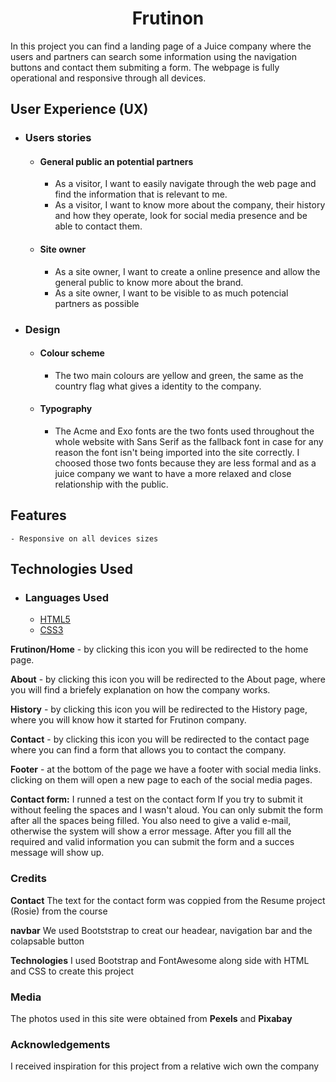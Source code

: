 <h1 align="center">Frutinon</h1>

In this project you can find a landing page of a Juice company where the users and partners can search some information using the navigation buttons and contact them submiting a form.
The webpage is fully operational and responsive through all devices.


## User Experience (UX)

- ### Users stories

    - #### General public an potential partners
        - As a visitor, I want to easily navigate through the web page and find the information that is relevant to me.
        - As a visitor, I want to know more about the company, their history and how they operate, look for social media presence and be able to contact them.

    - #### Site owner
        - As a site owner, I want to create a online presence and allow the general public to know more about the brand.
        - As a site owner, I want to be visible to as much potencial partners as possible


- ### Design

    - #### Colour scheme
        - The two main colours are yellow and green, the same as the country flag what gives a identity to the company.
    - #### Typography
        - The Acme and Exo fonts are the two fonts used throughout the whole website with Sans Serif as the fallback font in case for any reason the font isn't being imported into the site correctly. I choosed those two fonts because they are less formal and as a juice company we want to have a more relaxed and close relationship with the public.

## Features
    - Responsive on all devices sizes

## Technologies Used

- ### Languages Used
    -   [HTML5](https://en.wikipedia.org/wiki/HTML5)
    -   [CSS3](https://en.wikipedia.org/wiki/Cascading_Style_Sheets)



**Frutinon/Home** - by clicking this icon you will be redirected to the home page.

**About** - by clicking this icon you will be redirected to the About page, where you will find a briefely explanation on how the company works.

**History** - by clicking this icon you will be redirected to the History page, where you will know how it started for Frutinon company.

**Contact** - by clicking this icon you will be redirected to the contact page where you can find a form that allows you to contact the company.

**Footer** - at the bottom of the page we have a footer with social media links. clicking on them will open a new page to each of the social media pages.


**Contact form:**
I runned a test on the contact form
If you try to submit it without feeling the spaces and I wasn't aloud. You can only submit the form after all the spaces being filled.
You also need to give a valid e-mail, otherwise the system will show a error message.
After you fill all the required and valid information you can submit the form and a succes message will show up.


### Credits
**Contact**
The text for the contact form was coppied from the Resume project (Rosie) from the course

**navbar**
We used Bootststrap to creat our headear, navigation bar and the colapsable button

**Technologies**
I used Bootstrap and FontAwesome along side with HTML and CSS to create this project

### Media

The photos used in this site were obtained from **Pexels** and **Pixabay**

### Acknowledgements
I received inspiration for this project from a relative wich own the company